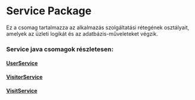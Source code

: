 # Service Package

Ez a csomag tartalmazza az alkalmazás szolgáltatási rétegének osztályait, amelyek az üzleti logikát és az adatbázis-műveleteket végzik.

### Service java csomagok részletesen:

#### [UserService](userservice.md) <br>
#### [VisitorService](visitorservice.md) <br>
#### [VisitService](visitservice.md) <br>